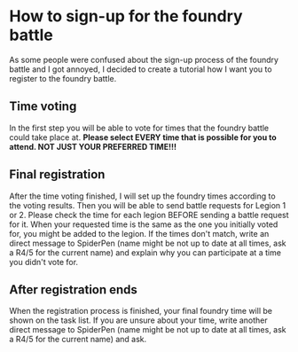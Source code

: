 # How to sign-up for the foundry battle
As some people were confused about the sign-up process of the foundry battle and I got annoyed, I decided to create a tutorial how I want you to register to the foundry battle.
## Time voting
In the first step you will be able to vote for times that the foundry battle could take place at. **Please select EVERY time that is possible for you to attend. NOT JUST YOUR PREFERRED TIME!!!**
## Final registration
After the time voting finished, I will set up the foundry times according to the voting results. Then you will be able to send battle requests for Legion 1 or 2. Please check the time for each legion BEFORE sending a battle request for it. When your requested time is the same as the one you initially voted for, you might be added to the legion. If the times don't match, write an direct message to SpiderPen (name might be not up to date at all times, ask a R4/5 for the current name) and explain why you can participate at a time you didn't vote for.
## After registration ends
When the registration process is finished, your final foundry time will be shown on the task list. If you are unsure about your time, write another direct message to SpiderPen (name might be not up to date at all times, ask a R4/5 for the current name) and ask.
